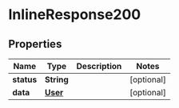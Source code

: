 
# InlineResponse200

## Properties
Name | Type | Description | Notes
------------ | ------------- | ------------- | -------------
**status** | **String** |  |  [optional]
**data** | [**User**](User.md) |  |  [optional]



